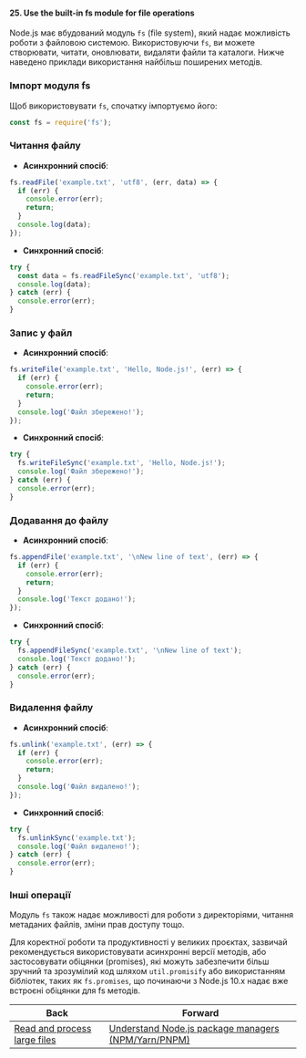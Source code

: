 #### 25. Use the built-in fs module for file operations

Node.js має вбудований модуль `fs` (file system), який надає можливість роботи з файловою системою. Використовуючи `fs`, ви можете створювати, читати, оновлювати, видаляти файли та каталоги. Нижче наведено приклади використання найбільш поширених методів.

### Імпорт модуля fs

Щоб використовувати `fs`, спочатку імпортуємо його:

```javascript
const fs = require('fs');
```

### Читання файлу

- **Асинхронний спосіб**:

```javascript
fs.readFile('example.txt', 'utf8', (err, data) => {
  if (err) {
    console.error(err);
    return;
  }
  console.log(data);
});
```

- **Синхронний спосіб**:

```javascript
try {
  const data = fs.readFileSync('example.txt', 'utf8');
  console.log(data);
} catch (err) {
  console.error(err);
}
```

### Запис у файл

- **Асинхронний спосіб**:

```javascript
fs.writeFile('example.txt', 'Hello, Node.js!', (err) => {
  if (err) {
    console.error(err);
    return;
  }
  console.log('Файл збережено!');
});
```

- **Синхронний спосіб**:

```javascript
try {
  fs.writeFileSync('example.txt', 'Hello, Node.js!');
  console.log('Файл збережено!');
} catch (err) {
  console.error(err);
}
```

### Додавання до файлу

- **Асинхронний спосіб**:

```javascript
fs.appendFile('example.txt', '\nNew line of text', (err) => {
  if (err) {
    console.error(err);
    return;
  }
  console.log('Текст додано!');
});
```

- **Синхронний спосіб**:

```javascript
try {
  fs.appendFileSync('example.txt', '\nNew line of text');
  console.log('Текст додано!');
} catch (err) {
  console.error(err);
}
```

### Видалення файлу

- **Асинхронний спосіб**:

```javascript
fs.unlink('example.txt', (err) => {
  if (err) {
    console.error(err);
    return;
  }
  console.log('Файл видалено!');
});
```

- **Синхронний спосіб**:

```javascript
try {
  fs.unlinkSync('example.txt');
  console.log('Файл видалено!');
} catch (err) {
  console.error(err);
}
```

### Інші операції

Модуль `fs` також надає можливості для роботи з директоріями, читання метаданих файлів, зміни прав доступу тощо.

Для коректної роботи та продуктивності у великих проєктах, зазвичай рекомендується використовувати асинхронні версії методів, або застосовувати обіцянки (promises), які можуть забезпечити більш зручний та зрозумілий код шляхом `util.promisify` або використанням бібліотек, таких як `fs.promises`, що починаючи з Node.js 10.x надає вже встроєні обіцянки для fs методів.

| Back | Forward |
|---|---|
| [Read and process large files](/ua/junior/nodejs/read-massive-data-sets.md)  | [Understand Node.js package managers (NPM/Yarn/PNPM)](/ua/junior/nodejs/26-understanding-nodejs-package-managers-npm-yarn-pnpm.md) |